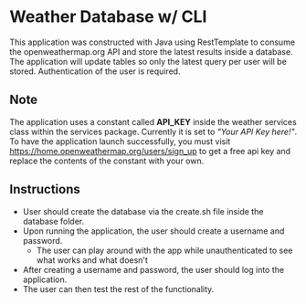 # Weather Database w/ CLI
This application was constructed with Java using RestTemplate to consume the openweathermap.org API and store the latest
results inside a database. The application will update tables so only the latest query per user will be stored. 
Authentication of the user is required. 
## Note
The application uses a constant called **API_KEY** inside the weather services class within the services package. 
Currently it is set to *"Your API Key here!"*. To have the application launch successfully, you must visit 
https://home.openweathermap.org/users/sign_up to get a free api key and replace the contents of the constant with your 
own.
## Instructions
* User should create the database via the create.sh file inside the database folder.
* Upon running the application, the user should create a username and password.
  * The user can play around with the app while unauthenticated to see what works and what doesn't
* After creating a username and password, the user should log into the application.
* The user can then test the rest of the functionality.